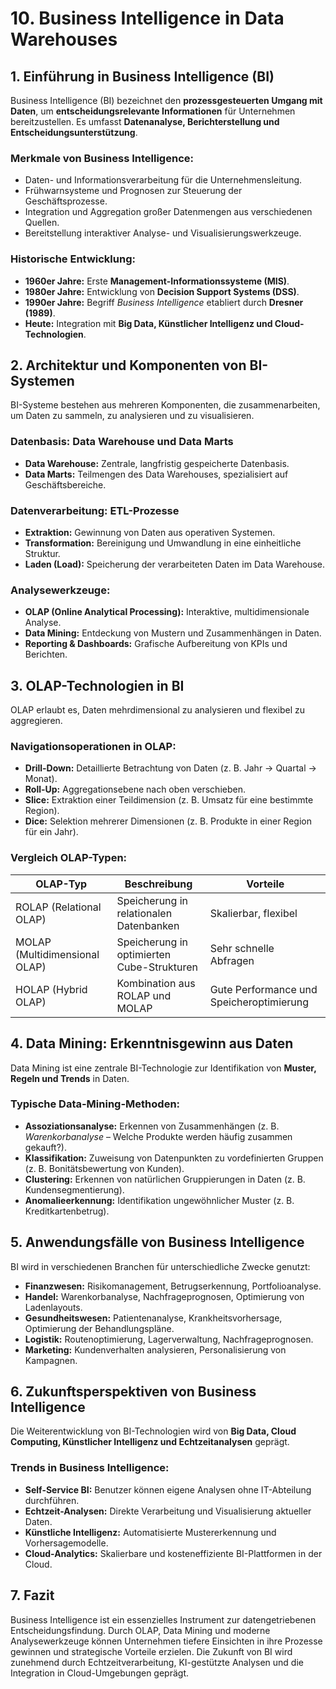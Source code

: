 # **10. Business Intelligence in Data Warehouses**

## **1. Einführung in Business Intelligence (BI)**
Business Intelligence (BI) bezeichnet den **prozessgesteuerten Umgang mit Daten**, um **entscheidungsrelevante Informationen** für Unternehmen bereitzustellen. Es umfasst **Datenanalyse, Berichterstellung und Entscheidungsunterstützung**.

### **Merkmale von Business Intelligence:**
- Daten- und Informationsverarbeitung für die Unternehmensleitung.
- Frühwarnsysteme und Prognosen zur Steuerung der Geschäftsprozesse.
- Integration und Aggregation großer Datenmengen aus verschiedenen Quellen.
- Bereitstellung interaktiver Analyse- und Visualisierungswerkzeuge.

### **Historische Entwicklung:**
- **1960er Jahre:** Erste **Management-Informationssysteme (MIS)**.
- **1980er Jahre:** Entwicklung von **Decision Support Systems (DSS)**.
- **1990er Jahre:** Begriff *Business Intelligence* etabliert durch **Dresner (1989)**.
- **Heute:** Integration mit **Big Data, Künstlicher Intelligenz und Cloud-Technologien**.

## **2. Architektur und Komponenten von BI-Systemen**
BI-Systeme bestehen aus mehreren Komponenten, die zusammenarbeiten, um Daten zu sammeln, zu analysieren und zu visualisieren.

### **Datenbasis: Data Warehouse und Data Marts**
- **Data Warehouse:** Zentrale, langfristig gespeicherte Datenbasis.
- **Data Marts:** Teilmengen des Data Warehouses, spezialisiert auf Geschäftsbereiche.

### **Datenverarbeitung: ETL-Prozesse**
- **Extraktion:** Gewinnung von Daten aus operativen Systemen.
- **Transformation:** Bereinigung und Umwandlung in eine einheitliche Struktur.
- **Laden (Load):** Speicherung der verarbeiteten Daten im Data Warehouse.

### **Analysewerkzeuge:**
- **OLAP (Online Analytical Processing):** Interaktive, multidimensionale Analyse.
- **Data Mining:** Entdeckung von Mustern und Zusammenhängen in Daten.
- **Reporting & Dashboards:** Grafische Aufbereitung von KPIs und Berichten.

## **3. OLAP-Technologien in BI**
OLAP erlaubt es, Daten mehrdimensional zu analysieren und flexibel zu aggregieren.

### **Navigationsoperationen in OLAP:**
- **Drill-Down:** Detaillierte Betrachtung von Daten (z. B. Jahr → Quartal → Monat).
- **Roll-Up:** Aggregationsebene nach oben verschieben.
- **Slice:** Extraktion einer Teildimension (z. B. Umsatz für eine bestimmte Region).
- **Dice:** Selektion mehrerer Dimensionen (z. B. Produkte in einer Region für ein Jahr).

### **Vergleich OLAP-Typen:**
| OLAP-Typ | Beschreibung | Vorteile |
|----------|-------------|----------|
| ROLAP (Relational OLAP) | Speicherung in relationalen Datenbanken | Skalierbar, flexibel |
| MOLAP (Multidimensional OLAP) | Speicherung in optimierten Cube-Strukturen | Sehr schnelle Abfragen |
| HOLAP (Hybrid OLAP) | Kombination aus ROLAP und MOLAP | Gute Performance und Speicheroptimierung |

## **4. Data Mining: Erkenntnisgewinn aus Daten**
Data Mining ist eine zentrale BI-Technologie zur Identifikation von **Muster, Regeln und Trends** in Daten.

### **Typische Data-Mining-Methoden:**
- **Assoziationsanalyse:** Erkennen von Zusammenhängen (z. B. *Warenkorbanalyse* – Welche Produkte werden häufig zusammen gekauft?).
- **Klassifikation:** Zuweisung von Datenpunkten zu vordefinierten Gruppen (z. B. Bonitätsbewertung von Kunden).
- **Clustering:** Erkennen von natürlichen Gruppierungen in Daten (z. B. Kundensegmentierung).
- **Anomalieerkennung:** Identifikation ungewöhnlicher Muster (z. B. Kreditkartenbetrug).

## **5. Anwendungsfälle von Business Intelligence**
BI wird in verschiedenen Branchen für unterschiedliche Zwecke genutzt:

- **Finanzwesen:** Risikomanagement, Betrugserkennung, Portfolioanalyse.
- **Handel:** Warenkorbanalyse, Nachfrageprognosen, Optimierung von Ladenlayouts.
- **Gesundheitswesen:** Patientenanalyse, Krankheitsvorhersage, Optimierung der Behandlungspläne.
- **Logistik:** Routenoptimierung, Lagerverwaltung, Nachfrageprognosen.
- **Marketing:** Kundenverhalten analysieren, Personalisierung von Kampagnen.

## **6. Zukunftsperspektiven von Business Intelligence**
Die Weiterentwicklung von BI-Technologien wird von **Big Data, Cloud Computing, Künstlicher Intelligenz und Echtzeitanalysen** geprägt.

### **Trends in Business Intelligence:**
- **Self-Service BI:** Benutzer können eigene Analysen ohne IT-Abteilung durchführen.
- **Echtzeit-Analysen:** Direkte Verarbeitung und Visualisierung aktueller Daten.
- **Künstliche Intelligenz:** Automatisierte Mustererkennung und Vorhersagemodelle.
- **Cloud-Analytics:** Skalierbare und kosteneffiziente BI-Plattformen in der Cloud.

## **7. Fazit**
Business Intelligence ist ein essenzielles Instrument zur datengetriebenen Entscheidungsfindung. Durch OLAP, Data Mining und moderne Analysewerkzeuge können Unternehmen tiefere Einsichten in ihre Prozesse gewinnen und strategische Vorteile erzielen. Die Zukunft von BI wird zunehmend durch Echtzeitverarbeitung, KI-gestützte Analysen und die Integration in Cloud-Umgebungen geprägt.

